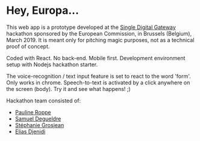# Hey, Europa...

This web app is a prototype developed at the [Single Digital Gateway](https://europa.eu/newsroom/events/brussels-single-digital-gateway-hackathon_en) hackathon sponsored by the European Commission, in Brussels (Belgium), March 2019.
It is meant only for pitching magic purposes, not as a technical proof of concept.

Coded with React. No back-end. Mobile first.
Development environment setup with Nodejs hackathon starter.

The voice-recognition / text input feature is set to react to the word 'form'. Only works in chrome.
Speech-to-text is activated by a click anywhere on the screen (body). Try it and see what happens! ;)

Hackathon team consisted of:
- [Pauline Roppe](https://www.linkedin.com/in/pauline-roppe-48b265162/)
- [Samuel Degueldre](https://www.linkedin.com/in/samuel-degueldre-60507842/)
- [Stéphanie Grosjean](https://www.linkedin.com/in/st%C3%A9phanie-grosjean-2099bb178/)
- [Elias Djenidi](https://www.linkedin.com/in/eliasdjenidi/)
